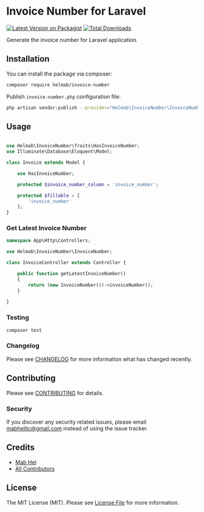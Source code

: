# Invoice Number for Laravel

[![Latest Version on Packagist](https://img.shields.io/packagist/v/helmab/invoice-number.svg?style=flat-square)](https://packagist.org/packages/helmab/invoice-number)
[![Total Downloads](https://img.shields.io/packagist/dt/helmab/invoice-number.svg?style=flat-square)](https://packagist.org/packages/helmab/invoice-number)

Generate the invoice number for Laravel application.

## Installation

You can install the package via composer:

```bash
composer require helmab/invoice-number
```

Publish `invoice-number.php` configuration file:

```bash
php artisan vendor:publish --provider="Helmab\InvoiceNumber\InvoiceNumberServiceProvider"
```

## Usage

```php

use Helmab\InvoiceNumber\Traits\HasInvoiceNumber;
use Illuminate\Database\Eloquent\Model;

class Invoice extends Model {

    use HasInvoiceNumber;

    protected $invoice_number_column = 'invoice_number';

    protected $fillable = [
        'invoice_number'
    ];
}
```

### Get Latest Invoice Number

```php
namespace App\Http\Controllers;

use Helmab\InvoiceNumber\InvoiceNumber;

class InvoiceController extends Controller {

    public function getLatestInvoiceNumber()
    {
        return (new InvoiceNumber())->invoiceNumber();
    }
    
}
```

### Testing

```bash
composer test
```

### Changelog

Please see [CHANGELOG](CHANGELOG.md) for more information what has changed recently.

## Contributing

Please see [CONTRIBUTING](CONTRIBUTING.md) for details.

### Security

If you discover any security related issues, please email mabhelitc@gmail.com instead of using the issue tracker.

## Credits

-   [Mab Hel](https://github.com/helmab)
-   [All Contributors](../../contributors)

## License

The MIT License (MIT). Please see [License File](LICENSE.md) for more information.
